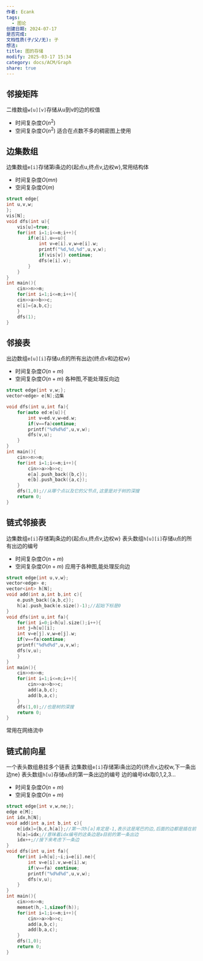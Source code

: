 ```yaml
---
作者: Ecank
tags:
  - 图论
创建日期: 2024-07-17
是否完成: 
文档性质(子/父/无): 子
想法: 
title: 图的存储
modify: 2025-03-17 15:34
category: docs/ACM/Graph
share: true
---
```

## 邻接矩阵
二维数组`w[u][v]`存储从u到v的边的权值
* 时间复杂度$O(n^2)$
* 空间复杂度$O(n^2)$
适合在点数不多的稠密图上使用

## 边集数组
边集数组`e[i]`存储第i条边的{起点u,终点v,边权w},常用结构体
* 时间复杂度$O(mn)$
* 空间复杂度$O(m)$
```c++
struct edge{
int u,v,w;
};
vis[N];
void dfs(int u){
	vis[u]=true;
	for(int i=1;i<=m;i++){
		if(e[i].u==u){
			int v=e[i].v,w=e[i].w;
			printf("%d,%d,%d",u,v,w);
			if(vis[v]) continue;
			dfs(e[i].v);
		}
	}
}
int main(){
	cin>>n>>m;
	for(int i=1;i<=m;i++){
	cin>>a>>b>>c;
	e[i]={a,b,c};
	}
	dfs(1);
}

```
## 邻接表
出边数组`e[u][i]`存储u点的所有出边{终点v和边权w}
* 时间复杂度$O(n+m)$
* 空间复杂度$O(n+m)$
各种图,不能处理反向边
```c++
struct edge{int v,w;};
vector<edge> e[N];边集

void dfs(int u,int fa){
	for(auto ed:e[u]){
		int v=ed.v,w=ed.w;
		if(v==fa)continue;
		printf("%d%d%d",u,v,w);
		dfs(v,u);
	}
}
int main(){
	cin>>n>>m;
	for(int i=1;i<=m;i++){
		cin>>a>>b>>c;
		e[a].push_back({b,c});
		e[b].push_back({a,c});
	}
	dfs(1,0);//从哪个点以及它的父节点,这里是对于树的深搜
	return 0;
}
```
## 链式邻接表
边集数组`e[i]`存储第j条边的{起点u,终点v,边权w}
表头数组`h[u][i]`存储u点的所有出边的编号
* 时间复杂度$O(n+m)$
* 空间复杂度$O(n+m)$
应用于各种图,能处理反向边
```c++
struct edge{int u,v,w};
vector<edge> e;
vector<int> h[N];
void add(int a,int b,int c){
	e.push_back({a,b,c});
	h[a].push_back(e.size()-1);//起始下标是0
}
void dfs(int u,int fa){
	for(int i=0;i<h[u].size();i++){
	int j=h[u][i];
	int v=e[j].v,w=e[j].w;
	if(v==fa)continue;
	printf("%d%d%d",u,v,w);
	dfs(v,u);
	}
}
int main(){
	cin>>n>>m;
	for(int i=1;i<=n;i++){
		cin>>a>>b>>c;
		add(a,b,c);
		add(b,a,c);
	}
	dfs(1,0);//也是树的深搜
	return 0;
}
```
常用在网络流中
## 链式前向星
一个表头数组悬挂多个链表
边集数组`e[i]`存储第i条出边的{终点v,边权w,下一条出边ne}
表头数组`h[u]`存储u点的第一条出边的编号
边的编号idx取0,1,2,3...
* 时间复杂度$O(n+m)$
* 空间复杂度$O(n+m)$
```c++
struct edge{int v,w,ne;};
edge e[M];
int idx,h[N];
void add(int a,int b,int c){
	e[idx]={b,c,h[a]};//第一次h[a]肯定是-1,表示这是尾巴的边,后面的边都是插在前面的
	h[a]=idx;//意味着idx编号的这条边是a目前的第一条出边
	idx++;//接下来考虑下一条边
}
void dfs(int u,int fa){
	for(int i=h[u];~i;i=e[i].ne){
		int v=e[i].v,w=e[i].w;
		if(v==fa) continue;
		printf("%d%d%d",u,v,w);
		dfs(v,u);
	}
}
int main(){
	cin>>n>>m;
	memset(h,-1,sizeof(h));
	for(int i=1;i<=m;i++){
		cin>>a>>b>>c;
		add(a,b,c);
		add(b,a,c);
	}
	dfs(1,0);
	return 0;
}
```